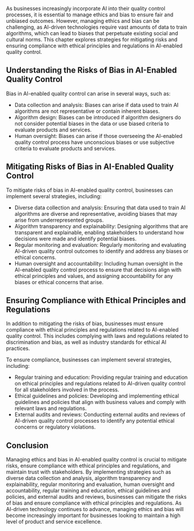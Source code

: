 
As businesses increasingly incorporate AI into their quality control processes, it is essential to manage ethics and bias to ensure fair and unbiased outcomes. However, managing ethics and bias can be challenging, as AI-driven technologies require vast amounts of data to train algorithms, which can lead to biases that perpetuate existing social and cultural norms. This chapter explores strategies for mitigating risks and ensuring compliance with ethical principles and regulations in AI-enabled quality control.

Understanding the Risks of Bias in AI-Enabled Quality Control
-------------------------------------------------------------

Bias in AI-enabled quality control can arise in several ways, such as:

* Data collection and analysis: Biases can arise if data used to train AI algorithms are not representative or contain inherent biases.
* Algorithm design: Biases can be introduced if algorithm designers do not consider potential biases in the data or use biased criteria to evaluate products and services.
* Human oversight: Biases can arise if those overseeing the AI-enabled quality control process have unconscious biases or use subjective criteria to evaluate products and services.

Mitigating Risks of Bias in AI-Enabled Quality Control
------------------------------------------------------

To mitigate risks of bias in AI-enabled quality control, businesses can implement several strategies, including:

* Diverse data collection and analysis: Ensuring that data used to train AI algorithms are diverse and representative, avoiding biases that may arise from underrepresented groups.
* Algorithm transparency and explainability: Designing algorithms that are transparent and explainable, enabling stakeholders to understand how decisions were made and identify potential biases.
* Regular monitoring and evaluation: Regularly monitoring and evaluating AI-driven quality control outcomes to identify and address any biases or ethical concerns.
* Human oversight and accountability: Including human oversight in the AI-enabled quality control process to ensure that decisions align with ethical principles and values, and assigning accountability for any biases or ethical concerns that arise.

Ensuring Compliance with Ethical Principles and Regulations
-----------------------------------------------------------

In addition to mitigating the risks of bias, businesses must ensure compliance with ethical principles and regulations related to AI-enabled quality control. This includes complying with laws and regulations related to discrimination and bias, as well as industry standards for ethical AI practices.

To ensure compliance, businesses can implement several strategies, including:

* Regular training and education: Providing regular training and education on ethical principles and regulations related to AI-driven quality control for all stakeholders involved in the process.
* Ethical guidelines and policies: Developing and implementing ethical guidelines and policies that align with business values and comply with relevant laws and regulations.
* External audits and reviews: Conducting external audits and reviews of AI-driven quality control processes to identify any potential ethical concerns or regulatory violations.

Conclusion
----------

Managing ethics and bias in AI-enabled quality control is crucial to mitigate risks, ensure compliance with ethical principles and regulations, and maintain trust with stakeholders. By implementing strategies such as diverse data collection and analysis, algorithm transparency and explainability, regular monitoring and evaluation, human oversight and accountability, regular training and education, ethical guidelines and policies, and external audits and reviews, businesses can mitigate the risks of bias and ensure compliance with ethical principles and regulations. As AI-driven technology continues to advance, managing ethics and bias will become increasingly important for businesses looking to maintain a high level of product and service excellence.
